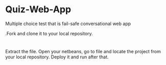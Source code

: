 # Quiz-Web-App
Multiple choice test that is fail-safe conversational web app

.Fork and clone it to your local repository.<br>
#
Extract the file. Open your netbeans, go to file and locate the project from your local repository. Deploy it and run after that.
